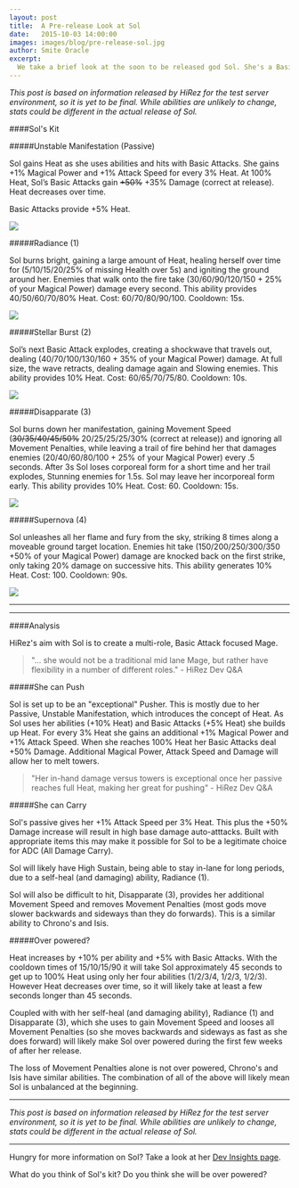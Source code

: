 ```yaml
---
layout: post
title:  A Pre-release Look at Sol
date:   2015-10-03 14:00:00
images: images/blog/pre-release-sol.jpg
author: Smite Oracle
excerpt:
  We take a brief look at the soon to be released god Sol. She's a Basic Attack focused Mage, set up to be a solid pusher thanks to her Passive, granting her 'Heat'. At 100% Heat, her Basic Attacks deal +50% damage.
---
```


*This post is based on information released by HiRez for the test server environment, so it is yet to be final. While abilities are unlikely to change, stats could be different in the actual release of Sol.*

####Sol's Kit

#####Unstable Manifestation (Passive)

Sol gains Heat as she uses abilities and hits with Basic Attacks. She gains +1% Magical Power and +1% Attack Speed for every 3% Heat. At 100% Heat, Sol’s Basic Attacks gain ~~+50%~~ +35% Damage (correct at release). Heat decreases over time.

Basic Attacks provide +5% Heat.

[![]({{site.url}}/images/blog/pre-release-sol/kit-0.jpg)]({{site.url}}/images/blog/pre-release-sol/kit-0.mp4)

#####Radiance (1)

Sol burns bright, gaining a large amount of Heat, healing herself over time for (5/10/15/20/25% of missing Health over 5s) and igniting the ground around her. Enemies that walk onto the fire take (30/60/90/120/150 + 25% of your Magical Power) damage every second. This ability provides 40/50/60/70/80% Heat. Cost: 60/70/80/90/100. Cooldown: 15s.

[![]({{site.url}}/images/blog/pre-release-sol/kit-1.jpg)]({{site.url}}/images/blog/pre-release-sol/kit-1.mp4)

#####Stellar Burst (2)

Sol’s next Basic Attack explodes, creating a shockwave that travels out, dealing (40/70/100/130/160 + 35% of your Magical Power) damage. At full size, the wave retracts, dealing damage again and Slowing enemies. This ability provides 10% Heat. Cost: 60/65/70/75/80. Cooldown: 10s.

[![]({{site.url}}/images/blog/pre-release-sol/kit-2.jpg)]({{site.url}}/images/blog/pre-release-sol/kit-2.mp4)

#####Disapparate (3)

Sol burns down her manifestation, gaining Movement Speed (~~30/35/40/45/50%~~ 20/25/25/25/30% (correct at release)) and ignoring all Movement Penalties, while leaving a trail of fire behind her that damages enemies (20/40/60/80/100 + 25% of your Magical Power) every .5 seconds. After 3s Sol loses corporeal form for a short time and her trail explodes, Stunning enemies for 1.5s. Sol may leave her incorporeal form early. This ability provides 10% Heat. Cost: 60. Cooldown: 15s.

[![]({{site.url}}/images/blog/pre-release-sol/kit-3.jpg)]({{site.url}}/images/blog/pre-release-sol/kit-3.mp4)

#####Supernova (4)

Sol unleashes all her flame and fury from the sky, striking 8 times along a moveable ground target location. Enemies hit take (150/200/250/300/350 +50% of your Magical Power) damage are knocked back on the first strike, only taking 20% damage on successive hits. This ability generates 10% Heat. Cost: 100. Cooldown: 90s.

[![]({{site.url}}/images/blog/pre-release-sol/kit-4.jpg)]({{site.url}}/images/blog/pre-release-sol/kit-4.mp4)

***

<!-- ad -->

***

####Analysis

HiRez's aim with Sol is to create a multi-role, Basic Attack focused Mage.

> "... she would not be a traditional mid lane Mage, but rather have flexibility in a number of different roles." - HiRez Dev Q&A

#####She can Push

Sol is set up to be an "exceptional" Pusher. This is mostly due to her Passive, Unstable Manifestation, which introduces the concept of Heat. As Sol uses her abilities (+10% Heat) and Basic Attacks (+5% Heat) she builds up Heat. For every 3% Heat she gains an additional +1% Magical Power and +1% Attack Speed. When she reaches 100% Heat her Basic Attacks deal +50% Damage. Additional Magical Power, Attack Speed and Damage will allow her to melt towers.

> "Her in-hand damage versus towers is exceptional once her passive reaches full Heat, making her great for pushing" - HiRez Dev Q&A

#####She can Carry

Sol's passive gives her +1% Attack Speed per 3% Heat. This plus the +50% Damage increase will result in high base damage auto-atttacks. Built with appropriate items this may make it possible for Sol to be a legitimate choice for ADC (All Damage Carry).

Sol will likely have High Sustain, being able to stay in-lane for long periods, due to a self-heal (and damaging) ability, Radiance (1).

Sol will also be difficult to hit, Disapparate (3), provides her additional Movement Speed and removes Movement Penalties (most gods move slower backwards and sideways than they do forwards). This is a similar ability to Chrono's and Isis.

#####Over powered?

Heat increases by +10% per ability and +5% with Basic Attacks. With the cooldown times of 15/10/15/90 it will take Sol approximately 45 seconds to get up to 100% Heat using only her four abilities (1/2/3/4, 1/2/3, 1/2/3). However Heat decreases over time, so it will likely take at least a few seconds longer than 45 seconds. 

Coupled with with her self-heal (and damaging ability), Radiance (1) and Disapparate (3), which she uses to gain Movement Speed and looses all Movement Penalties (so she moves backwards and sideways as fast as she does forward) will likely make Sol over powered during the first few weeks of after her release.

The loss of Movement Penalties alone is not over powered, Chrono's and Isis have similar abilities. The combination of all of the above will likely mean Sol is unbalanced at the beginning.

***

*This post is based on information released by HiRez for the test server environment, so it is yet to be final. While abilities are unlikely to change, stats could be different in the actual release of Sol.*

***
Hungry for more information on Sol? Take a look at her [Dev Insights page](http://www.smitegame.com/promo/god-reveal/sol/).

What do you think of Sol's kit? Do you think she will be over powered?